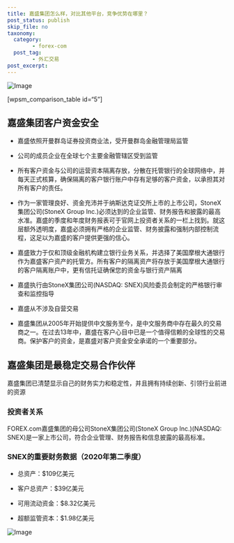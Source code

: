 ```yaml
---
title: 嘉盛集团怎么样，对比其他平台，竞争优势在哪里？
post_status: publish
skip_file: no
taxonomy:
  category:
        - forex-com
  post_tag:
        - 外汇交易
post_excerpt: 
---
```

![Image](https://cdn.fendou.la/tuoss/forex-profile.png)

[wpsm_comparison_table id=“5”]

## 嘉盛集团客户资金安全

* 嘉盛依照开曼群岛证券投资商业法，受开曼群岛金融管理局监管

* 公司的成员企业在全球七个主要金融管辖区受到监管

* 所有客户资金与公司的运营资本隔离存放，分散在托管银行的全球网络中，并每天正式核算，确保隔离的客户银行账户中存有足够的客户资金，以承担其对所有客户的责任。

* 作为一家管理良好、资金充沛并于纳斯达克证交所上市的上市公司，StoneX集团公司(StoneX Group Inc.)必须达到的企业监管、财务报告和披露的最高水准。嘉盛的季度和年度财务报表可于官网上投资者关系的一栏上找到。就这层额外透明度，嘉盛必须拥有严格的企业监管、财务披露和强制内部控制流程，这足以为嘉盛的客户提供更强的信心。

* 嘉盛致力于仅和顶级金融机构建立银行业务关系，并选择了美国摩根大通银行作为嘉盛客户资产的托管方。所有客户的隔离资产将存放于美国摩根大通银行的客户隔离账户中，更有信托证确保您的资金与银行资产隔离

* 嘉盛执行由StoneX集团公司(NASDAQ: SNEX)风险委员会制定的严格银行审查和监控指导

* 嘉盛从不涉及自营交易

* 嘉盛集团从2005年开始提供中文服务至今，是中文服务商中存在最久的交易商之一。在过去13年中，嘉盛在客户心目中已是一个值得信赖的全球性的交易商。保护客户的资金，是嘉盛对客户资金安全承诺的一个重要部分。

## 嘉盛集团是最稳定交易合作伙伴

嘉盛集团已清楚显示自己的财务实力和稳定性，并且拥有持续创新、引领行业前进的资源

### 投资者关系

FOREX.com嘉盛集团的母公司StoneX集团公司(StoneX Group Inc.)(NASDAQ: SNEX)是一家上市公司，符合企业管理、财务报告和信息披露的最高标准。

### SNEX的重要财务数据（2020年第二季度）

* 总资产：$109亿美元

* 客户总资产：$39亿美元

* 可用流动资金：$8.32亿美元

* 超额监管资本：$1.98亿美元

![Image](https://cdn.fendou.la/tuoss/forex-go-regester.png)